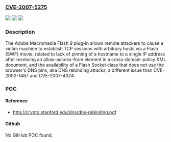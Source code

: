### [CVE-2007-5275](https://cve.mitre.org/cgi-bin/cvename.cgi?name=CVE-2007-5275)
![](https://img.shields.io/static/v1?label=Product&message=n%2Fa&color=blue)
![](https://img.shields.io/static/v1?label=Version&message=n%2Fa&color=blue)
![](https://img.shields.io/static/v1?label=Vulnerability&message=n%2Fa&color=brighgreen)

### Description

The Adobe Macromedia Flash 9 plug-in allows remote attackers to cause a victim machine to establish TCP sessions with arbitrary hosts via a Flash (SWF) movie, related to lack of pinning of a hostname to a single IP address after receiving an allow-access-from element in a cross-domain-policy XML document, and the availability of a Flash Socket class that does not use the browser's DNS pins, aka DNS rebinding attacks, a different issue than CVE-2002-1467 and CVE-2007-4324.

### POC

#### Reference
- http://crypto.stanford.edu/dns/dns-rebinding.pdf

#### Github
No GitHub POC found.

